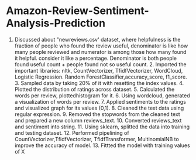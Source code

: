 # Amazon-Review-Sentiment-Analysis-Prediction
1. Discussed about "newreviews.csv' dataset, where helpfulness is the fraction of people who found the review useful, denominator is like how many people reviewed and numerator is among those how many found it helpful. consider it like a percentage. Denominator is both people found useful count + people found not so useful count.  2. Imported the important libraries: nltk, CountVectorizer, TfidfVectorizer, WordCloud, Logistic Regression. Random ForestClassifier,accuracy_score, f1_score.  3. Sampled data by taking 20% of it with resetting the index values.  4. Plotted the distribution of ratings across dataset. 5. Calculated the words per review, plottedhistogram for it.  6. Using wordcloud, generated a visualization of words per review. 7. Applied sentiments to the ratings and visualized graph for its values (0,1).  8. Cleaned the text data using regular expression. 9. Removed the stopwords from the cleaned text and prepared a new column reviews_text.  10. Converted reviews_text and sentiment into string. 11. Using sklearn, splitted the data into training and testing dataset. 12. Performed pipelining of CountVectorizer,TfidfVectorizer, TfidfTransformer, MultinomialNB to improve the accuracy of model. 13. Fittted the model with training values of X

